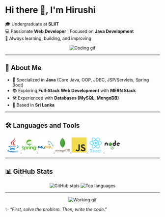 # Hi there 👋, I'm Hirushi  

🎓 Undergraduate at **SLIIT**  
💻 Passionate **Web Developer** | Focused on **Java Development**  
🚀 Always learning, building, and improving  

<p align="center">
  <img src="https://media.giphy.com/media/qgQUggAC3Pfv687qPC/giphy.gif" width="400" alt="Coding gif"/>
</p>

---

## 🌟 About Me  
- 🎯 Specialized in **Java** (Core Java, OOP, JDBC, JSP/Servlets, Spring Boot)  
- 📚 Exploring **Full-Stack Web Development** with **MERN Stack**  
- 🛠️ Experienced with **Databases (MySQL, MongoDB)**  
- 📍 Based in **Sri Lanka**  

---

## 🛠️ Languages and Tools  
<p align="left"> 
  <a href="https://www.java.com" target="_blank"> 
    <img src="https://raw.githubusercontent.com/devicons/devicon/master/icons/java/java-original.svg" alt="java" width="50" height="50"/> 
  </a> 
  <a href="https://spring.io/" target="_blank"> 
    <img src="https://raw.githubusercontent.com/devicons/devicon/master/icons/spring/spring-original-wordmark.svg" alt="spring" width="50" height="50"/> 
  </a>
  <a href="https://www.mysql.com/" target="_blank"> 
    <img src="https://raw.githubusercontent.com/devicons/devicon/master/icons/mysql/mysql-original-wordmark.svg" alt="mysql" width="50" height="50"/> 
  </a> 
  <a href="https://www.mongodb.com/" target="_blank"> 
    <img src="https://raw.githubusercontent.com/devicons/devicon/master/icons/mongodb/mongodb-original-wordmark.svg" alt="mongodb" width="50" height="50"/> 
  </a> 
  <a href="https://developer.mozilla.org/en-US/docs/Web/JavaScript" target="_blank"> 
    <img src="https://raw.githubusercontent.com/devicons/devicon/master/icons/javascript/javascript-original.svg" alt="javascript" width="50" height="50"/> 
  </a> 
  <a href="https://reactjs.org/" target="_blank"> 
    <img src="https://raw.githubusercontent.com/devicons/devicon/master/icons/react/react-original-wordmark.svg" alt="react" width="50" height="50"/> 
  </a> 
  <a href="https://nodejs.org" target="_blank"> 
    <img src="https://raw.githubusercontent.com/devicons/devicon/master/icons/nodejs/nodejs-original-wordmark.svg" alt="nodejs" width="50" height="50"/> 
  </a> 
</p>

---

## 📊 GitHub Stats  
<p align="center">
  <img src="https://github-readme-stats.vercel.app/api?username=Hirushi-N&show_icons=true&theme=radical&hide_border=true" alt="GitHub stats" height="160"/>
  <img src="https://github-readme-stats.vercel.app/api/top-langs?username=Hirushi-N&show_icons=true&locale=en&layout=compact&theme=radical&hide_border=true" alt="Top languages" height="160"/>
</p>

---

<p align="center">
  <img src="https://media.giphy.com/media/coxQHKASG60HrHtvkt/giphy.gif" width="200" alt="Working gif"/>
</p>

✨ *“First, solve the problem. Then, write the code.”*  
